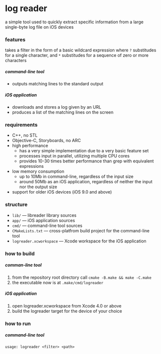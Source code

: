 # log reader
a simple tool used to quickly extract specific information from a large single-byte log file on iOS devices

### features
takes a filter in the form of a basic wildcard expression where `?` substitudes for a single character, and `*` substitudes for a sequence of zero or more characters

##### command-line tool
- outputs matching lines to the standard output
##### iOS application
- downloads and stores a log given by an URL
- produces a list of the matching lines on the screen

### requirements
- C++, no STL
- Objective-C, Storyboards, no ARC
- high performance
  - has a very simple implementation due to a very basic feature set
  - processes input in parallel, utilizing multiple CPU cores
  - provides 10-30 times better performance than grep with equivalent expressions
- low memory consumption
  - up to 10Mb in command-line, regardless of the input size
  - around 50Mb as an iOS application, regardless of neither the input nor the output size
- support for older iOS devices (iOS 9.0 and above)

### structure
- `lib/` — libreader library sources
- `app/` — iOS application sources
- `cmd/` — command-line tool sources
- `CMakeLists.txt` — cross-platfrom build project for the command-line tool
- `logreader.xcworkspace` — Xcode workspace for the iOS application

### how to build
##### comman-line tool
1. from the repository root directory call `cmake -B.make && make -C.make`
2. the executable now is at `.make/cmd/logreader`
##### iOS application
1. open logreader.xcworkspace from Xcode 4.0 or above
2. build the logreader target for the device of your choice

### how to run
##### command-line tool
```
usage: logreader <filter> <path>
```

